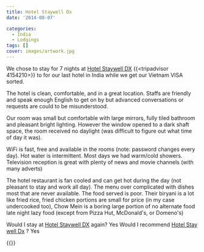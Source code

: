 ```yaml
---
title: Hotel Staywell Dx
date: '2014-08-07'

categories:
  - India
  - Lodgings
tags: []
cover: images/artwork.jpg
---
```


We chose to stay for 7 nights at [Hotel Staywell DX](https://www.agoda.com/hotel-staywell-dx/hotel/new-delhi-and-ncr-in.html?cid=1649959) {{<tripadvisor 4154210>}} to for our last hotel in India while we get our Vietnam VISA sorted.

The hotel is clean, comfortable, and in a great location. Staffs are friendly and speak enough English to get on by but advanced conversations or requests are could to be misunderstood.

Our room was small but comfortable with large mirrors, fully tiled bathroom and pleasant bright lighting. However the window opened to a dark shaft space, the room received no daylight (was difficult to figure out what time of day it was).

WiFi is fast, free and available in the rooms (note: password changes every day). Hot water is intermittent. Most days we had warm/cold showers. Television reception is great with plenty of news and movie channels (with many adverts)

The hotel restaurant is fan cooled and can get hot during the day (not pleasant to stay and work all day). The menu over complicated with dishes most that are never available. The food served is poor. Their biryani is a lot like fried rice, fried chicken portions are small for price (in my case undercooked too), Chow Mein is a boring large portion of no alternate food late night lazy food (except from Pizza Hut, McDonald's, or Domeno's)

Would I stay at [Hotel Staywell DX](https://www.agoda.com/hotel-staywell-dx/hotel/new-delhi-and-ncr-in.html?cid=1649959) again? Yes Would I recommend [Hotel Stay well Dx](https://www.agoda.com/hotel-staywell-dx/hotel/new-delhi-and-ncr-in.html?cid=1649959) ? Yes


<!-- [Hotel Staywell Dx](https://www.agoda.com/hotel-staywell-dx/hotel/new-delhi-and-ncr-in.html?cid=1649959) can be booked for ₹1290 per night on [Agoda](https://www.agoda.com/hotel-staywell-dx/hotel/new-delhi-and-ncr-in.html?cid=1649959) -->
{{<place ChIJU3oKZUD9DDkRkIDqiY8COb0>}}